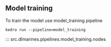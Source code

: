 ## Model training
To train the model use model_training pipeline
```
kedro run --pipeline=model_training
```


::: src.dlmarines.pipelines.model_training.nodes